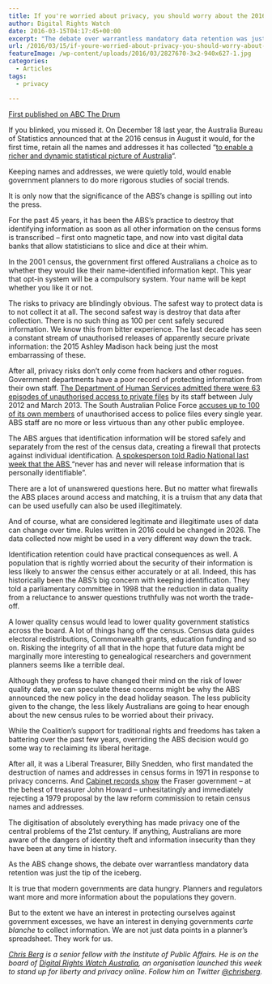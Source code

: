 ```yaml
---
title: If you're worried about privacy, you should worry about the 2016 census
author: Digital Rights Watch
date: 2016-03-15T04:17:45+00:00
excerpt: "The debate over warrantless mandatory data retention was just the tip of the iceberg, as the ABS's removal of census anonymity demonstrates, writes Chris Berg."
url: /2016/03/15/if-youre-worried-about-privacy-you-should-worry-about-the-2016-census/
featureImage: /wp-content/uploads/2016/03/2827670-3x2-940x627-1.jpg
categories:
  - Articles
tags:
  - privacy

---
```

<p class="first">
  <a href="http://www.abc.net.au/news/2016-03-15/berg-census-privacy-threat/7244744">First published on ABC The Drum</a>
</p>

If you blinked, you missed it. On December 18 last year, the Australia Bureau of Statistics announced that at the 2016 census in August it would, for the first time, retain all the names and addresses it has collected &#8220;<a title="" href="http://www.abs.gov.au/websitedbs/D3310114.nsf/home/Retention+of+names+and+addresses+collected" target="_self" rel="noopener">to enable a richer and dynamic statistical picture of Australia</a>&#8220;.

Keeping names and addresses, we were quietly told, would enable government planners to do more rigorous studies of social trends.

It is only now that the significance of the ABS&#8217;s change is spilling out into the press.

For the past 45 years, it has been the ABS&#8217;s practice to destroy that identifying information as soon as all other information on the census forms is transcribed &#8211; first onto magnetic tape, and now into vast digital data banks that allow statisticians to slice and dice at their whim.

In the 2001 census, the government first offered Australians a choice as to whether they would like their name-identified information kept. This year that opt-in system will be a compulsory system. Your name will be kept whether you like it or not.

The risks to privacy are blindingly obvious. The safest way to protect data is to not collect it at all. The second safest way is destroy that data after collection. There is no such thing as 100 per cent safely secured information. We know this from bitter experience. The last decade has seen a constant stream of unauthorised releases of apparently secure private information: the 2015 Ashley Madison hack being just the most embarrassing of these.

After all, privacy risks don&#8217;t only come from hackers and other rogues. Government departments have a poor record of protecting information from their own staff. <a title="" href="http://www.theaustralian.com.au/national-affairs/investigations-found-to-be-in-breach-of-australian-public-service-code-of-conduct/story-fn59niix-1226688378866" target="_self" rel="noopener">The Department of Human Services admitted there were 63 episodes of unauthorised access to private files</a> by its staff between July 2012 and March 2013. The South Australian Police Force <a title="" href="http://www.abc.net.au/news/2016-02-29/sa-police-force-members-accused-of-snooping/7208394" target="_self" rel="noopener">accuses up to 100 of its own members</a> of unauthorised access to police files every single year. ABS staff are no more or less virtuous than any other public employee.

The ABS argues that identification information will be stored safely and separately from the rest of the census data, creating a firewall that protects against individual identification. <a title="" href="http://www.abc.net.au/radionational/programs/drive/personal-data-to-be-retained-in-census,-prompting-privacy-fears/7238008" target="_self" rel="noopener">A spokesperson told Radio National last week that the ABS </a>&#8220;never has and never will release information that is personally identifiable&#8221;.

There are a lot of unanswered questions here. But no matter what firewalls the ABS places around access and matching, it is a truism that any data that can be used usefully can also be used illegitimately.

And of course, what are considered legitimate and illegitimate uses of data can change over time. Rules written in 2016 could be changed in 2026. The data collected now might be used in a very different way down the track.

Identification retention could have practical consequences as well. A population that is rightly worried about the security of their information is less likely to answer the census either accurately or at all. Indeed, this has historically been the ABS&#8217;s big concern with keeping identification. They told a parliamentary committee in 1998 that the reduction in data quality from a reluctance to answer questions truthfully was not worth the trade-off.

A lower quality census would lead to lower quality government statistics across the board. A lot of things hang off the census. Census data guides electoral redistributions, Commonwealth grants, education funding and so on. Risking the integrity of all that in the hope that future data might be marginally more interesting to genealogical researchers and government planners seems like a terrible deal.

Although they profess to have changed their mind on the risk of lower quality data, we can speculate these concerns might be why the ABS announced the new policy in the dead holiday season. The less publicity given to the change, the less likely Australians are going to hear enough about the new census rules to be worried about their privacy.

While the Coalition&#8217;s support for traditional rights and freedoms has taken a battering over the past few years, overriding the ABS decision would go some way to reclaiming its liberal heritage.

After all, it was a Liberal Treasurer, Billy Snedden, who first mandated the destruction of names and addresses in census forms in 1971 in response to privacy concerns. And <a title="" href="http://recordsearch.naa.gov.au/SearchNRetrieve/Interface/ViewImage.aspx?B=30488531" target="_self" rel="noopener">Cabinet records show</a> the Fraser government &#8211; at the behest of treasurer John Howard &#8211; unhesitatingly and immediately rejecting a 1979 proposal by the law reform commission to retain census names and addresses.

The digitisation of absolutely everything has made privacy one of the central problems of the 21st century. If anything, Australians are more aware of the dangers of identity theft and information insecurity than they have been at any time in history.

As the ABS change shows, the debate over warrantless mandatory data retention was just the tip of the iceberg.

It is true that modern governments are data hungry. Planners and regulators want more and more information about the populations they govern.

But to the extent we have an interest in protecting ourselves against government excesses, we have an interest in denying governments _carte blanche_ to collect information. We are not just data points in a planner&#8217;s spreadsheet. They work for us.

<a title="" href="http://www.abc.net.au/news/chris-berg/28138" target="_self" rel="noopener"><em>Chris Berg</em></a> _is a senior fellow with the Institute of Public Affairs. He is on the board of_ [_Digital Rights Watch Australia_][1]_, an organisation launched this week to stand up for liberty and privacy online. Follow him on Twitter <a title="" href="https://twitter.com/chrisberg" target="_self" rel="noopener">@chrisberg</a>._

 [1]: http://digitalrightswatch.org.au/
